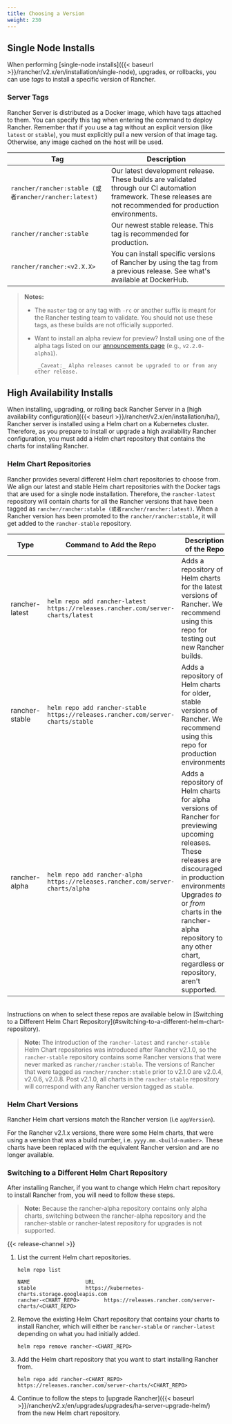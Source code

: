 ```yaml
---
title: Choosing a Version
weight: 230
---
```


## Single Node Installs

When performing [single-node installs]({{< baseurl >}}/rancher/v2.x/en/installation/single-node), upgrades, or rollbacks, you can use _tags_ to install a specific version of Rancher.

### Server Tags

Rancher Server is distributed as a Docker image, which have tags attached to them. You can specify this tag when entering the command to deploy Rancher. Remember that if you use a tag without an explicit version (like `latest` or `stable`), you must explicitly pull a new version of that image tag. Otherwise, any image cached on the host will be used.

Tag                        | Description
-------------------------- | ---------------------------------------------------------------------------------------------------------------------------------------------------------------
`rancher/rancher:stable (或者rancher/rancher:latest)`   | Our latest development release. These builds are validated through our CI automation framework. These releases are not recommended for production environments.
`rancher/rancher:stable`   | Our newest stable release. This tag is recommended for production.
`rancher/rancher:<v2.X.X>` | You can install specific versions of Rancher by using the tag from a previous release. See what's available at DockerHub.




>**Notes:**
>
>- The `master` tag or any tag with `-rc` or another suffix is meant for the Rancher testing team to validate. You should not use these tags, as these builds are not officially supported.
>- Want to install an alpha review for preview? Install using one of the alpha tags listed on our [announcements page](https://forums.rancher.com/c/announcements) (e.g., `v2.2.0-alpha1`).
>
>        _Caveat:_ Alpha releases cannot be upgraded to or from any other release.


## High Availability Installs

When installing, upgrading, or rolling back Rancher Server in a [high availability configuration]({{< baseurl >}}/rancher/v2.x/en/installation/ha/), Rancher server is installed using a Helm chart on a Kubernetes cluster. Therefore, as you prepare to install or upgrade a high availability Rancher configuration, you must add a Helm chart repository that contains the charts for installing Rancher.

### Helm Chart Repositories

Rancher provides several different Helm chart repositories to choose from. We align our latest and stable Helm chart repositories with the Docker tags that are used for a single node installation. Therefore, the `rancher-latest` repository will contain charts for all the Rancher versions that have been tagged as `rancher/rancher:stable (或者rancher/rancher:latest)`. When a Rancher version has been promoted to the `rancher/rancher:stable`, it will get added to the `rancher-stable` repository.

Type | Command to Add the Repo | Description of the Repo
-----------|-----|-------------
rancher-latest   | `helm repo add rancher-latest https://releases.rancher.com/server-charts/latest` | Adds a repository of Helm charts for the latest versions of Rancher. We recommend using this repo for testing out new Rancher builds.
rancher-stable  | `helm repo add rancher-stable https://releases.rancher.com/server-charts/stable` | Adds a repository of Helm charts for older, stable versions of Rancher. We recommend using this repo for production environments.
rancher-alpha    | `helm repo add rancher-alpha https://releases.rancher.com/server-charts/alpha` | Adds a repository of Helm charts for alpha versions of Rancher for previewing upcoming releases. These releases are discouraged in production environments. Upgrades _to_ or _from_ charts in the rancher-alpha repository to any other chart, regardless or repository, aren't supported.

<br/>
Instructions on when to select these repos are available below in [Switching to a Different Helm Chart Repository](#switching-to-a-different-helm-chart-repository).

> **Note:** The introduction of the `rancher-latest` and `rancher-stable` Helm Chart repositories was introduced after Rancher v2.1.0, so the `rancher-stable` repository contains some Rancher versions that were never marked as `rancher/rancher:stable`. The versions of Rancher that were tagged as `rancher/rancher:stable` prior to v2.1.0 are v2.0.4, v2.0.6, v2.0.8. Post v2.1.0, all charts in the `rancher-stable` repository will correspond with any Rancher version tagged as `stable`.

### Helm Chart Versions

Rancher Helm chart versions match the Rancher version (i.e `appVersion`).

For the Rancher v2.1.x versions, there were some Helm charts, that were using a version that was a build number, i.e. `yyyy.mm.<build-number>`. These charts have been replaced with the equivalent Rancher version and are no longer available.

### Switching to a Different Helm Chart Repository

After installing Rancher, if you want to change which Helm chart repository to install Rancher from, you will need to follow these steps.

>**Note:** Because the rancher-alpha repository contains only alpha charts, switching between the rancher-alpha repository and the rancher-stable or rancher-latest repository for upgrades is not supported.

{{< release-channel >}}

1. List the current Helm chart repositories.

    ```
    helm repo list

    NAME          	      URL
    stable        	      https://kubernetes-charts.storage.googleapis.com
    rancher-<CHART_REPO>		https://releases.rancher.com/server-charts/<CHART_REPO>
    ```

2. Remove the existing Helm Chart repository that contains your charts to install Rancher, which will either be `rancher-stable` or `rancher-latest` depending on what you had initially added.

    ```
    helm repo remove rancher-<CHART_REPO>
    ```

3. Add the Helm chart repository that you want to start installing Rancher from.

    ```
    helm repo add rancher-<CHART_REPO> https://releases.rancher.com/server-charts/<CHART_REPO>
    ```

4. Continue to follow the steps to [upgrade Rancher]({{< baseurl >}}/rancher/v2.x/en/upgrades/upgrades/ha-server-upgrade-helm/) from the new Helm chart repository.
